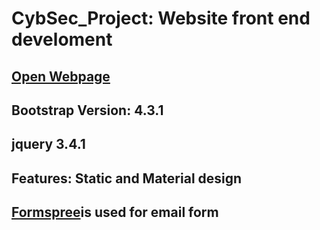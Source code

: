 # CybSec_Project: Website front end develoment

## [Open Webpage](https://rahulmnitw.github.io/CybSec_Project/)

## Bootstrap Version: 4.3.1

## jquery 3.4.1

## Features: Static and Material design

## [Formspree](https://formspree.io)is used for email form
